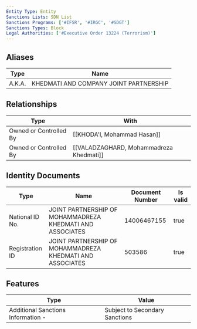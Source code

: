 ```yaml
---
Entity Type: Entity
Sanctions Lists: SDN List
Sanctions Programs: ['#IFSR', '#IRGC', '#SDGT']
Sanctions Types: Block
Legal Authorities: ['#Executive Order 13224 (Terrorism)']
---
```


## Aliases
| Type  | Name      | 
|-------|-----------|
| A.K.A. | KHEDMATI AND COMPANY JOINT PARTNERSHIP |

## Relationships
| Type  | With      | 
|-------|-----------|
| Owned or Controlled By | [[KHODA'I, Mohammad Hasan]] |
| Owned or Controlled By | [[VALADZAGHARD, Mohammadreza Khedmati]] |

## Identity Documents
| Type  | Name      | Document Number | Is valid |
|-------|-----------|-----------------|----------|
| National ID No. | JOINT PARTNERSHIP OF MOHAMMADREZA KHEDMATI AND ASSOCIATES | 14006467155 | true |
| Registration ID | JOINT PARTNERSHIP OF MOHAMMADREZA KHEDMATI AND ASSOCIATES | 503586 | true |

## Features
| Type  | Value      |
|-------|------------|
| Additional Sanctions Information - | Subject to Secondary Sanctions |
